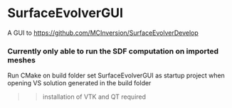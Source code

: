 # SurfaceEvolverGUI
A GUI to https://github.com/MCInversion/SurfaceEvolverDevelop

### Currently only able to run the SDF computation on imported meshes

Run CMake on build folder
set SurfaceEvolverGUI as startup project when opening VS solution generated in the build folder
>> installation of VTK and QT required

